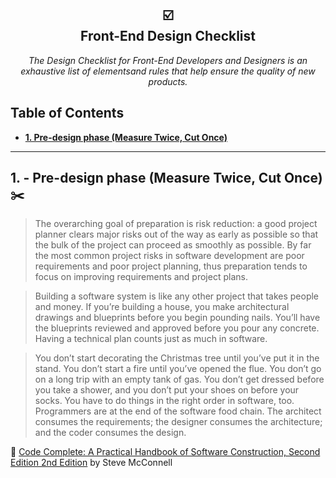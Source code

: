<h2 align="center">☑️<br/>Front-End Design Checklist</h2>

<p align="center">
  <em> The Design Checklist for Front-End Developers and Designers is an exhaustive list of elementsand rules that help ensure the quality of new products.</em>
</p>

## Table of Contents
* **[1. Pre-design phase (Measure Twice, Cut Once)](#1---pre-design-phase-measure-twice-cut-once-)**

---

## 1. - Pre-design phase (Measure Twice, Cut Once) ✂️

> The overarching goal of preparation is risk reduction: a good project planner clears major risks out of the way as early as possible so that the bulk of the project can proceed as smoothly as possible. By far the most common project risks in software development are poor requirements and poor project planning, thus preparation tends to focus on improving requirements and project plans.

> Building a software system is like any other project that takes people and money. If you’re building a house, you make architectural drawings and blueprints before you begin pounding nails. You’ll have the blueprints reviewed and approved before you pour any concrete. Having a technical plan counts just as much in software.

> You don’t start decorating the Christmas tree until you’ve put it in the stand. You don’t start a fire until you’ve opened the flue. You don’t go on a long trip with an empty tank of gas. You don’t get dressed before you take a shower, and you don’t put your shoes on before your socks. You have to do things in the right order in software, too.
Programmers are at the end of the software food chain. The architect consumes the requirements; the designer consumes the architecture; and the coder consumes the design.

📖 [Code Complete: A Practical Handbook of Software Construction, Second Edition 2nd Edition](https://www.amazon.com/Code-Complete-Practical-Handbook-Construction/dp/0735619670)
by Steve McConnell
